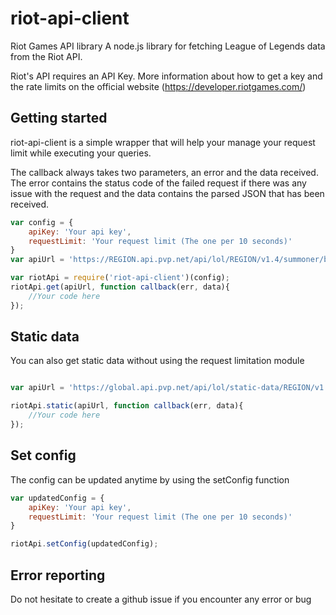 # riot-api-client

Riot Games API library
A node.js library for fetching League of Legends data from the Riot API.

Riot's API requires an API Key. More information about how to get a key and the rate limits on the official website (https://developer.riotgames.com/)

## Getting started
riot-api-client is a simple wrapper that will help your manage your request limit while executing your queries.

The callback always takes two parameters, an error and the data received. The error contains the status code of the failed request if there was any issue with the request and the data contains the parsed JSON that has been received.

```javascript
var config = {
    apiKey: 'Your api key',
    requestLimit: 'Your request limit (The one per 10 seconds)'
}
var apiUrl = 'https://REGION.api.pvp.net/api/lol/REGION/v1.4/summoner/by-name/SUMMONER_NAME';

var riotApi = require('riot-api-client')(config);
riotApi.get(apiUrl, function callback(err, data){
    //Your code here
});
```

## Static data
You can also get static data without using the request limitation module

```javascript

var apiUrl = 'https://global.api.pvp.net/api/lol/static-data/REGION/v1.2/champion';

riotApi.static(apiUrl, function callback(err, data){
    //Your code here
});
```

## Set config
The config can be updated anytime by using the setConfig function

```javascript
var updatedConfig = {
    apiKey: 'Your api key',
    requestLimit: 'Your request limit (The one per 10 seconds)'
}

riotApi.setConfig(updatedConfig);
```

## Error reporting
Do not hesitate to create a github issue if you encounter any error or bug
